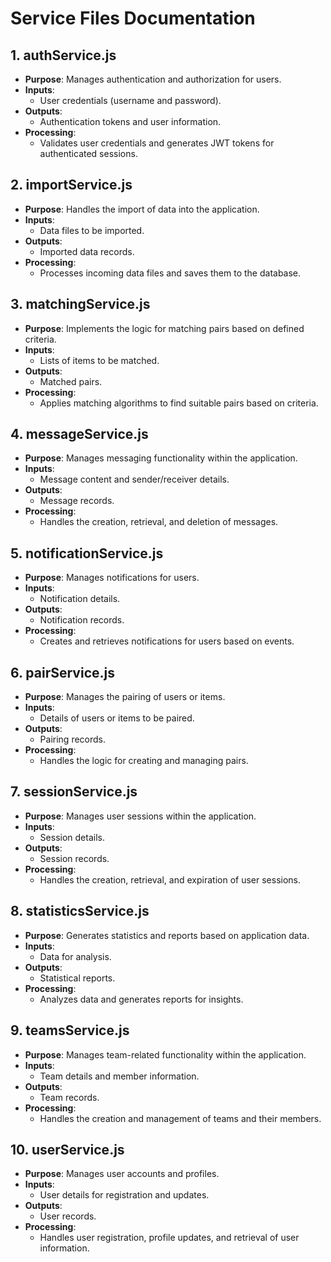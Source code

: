 # Service Files Documentation

## 1. authService.js
- **Purpose**: Manages authentication and authorization for users.
- **Inputs**: 
  - User credentials (username and password).
- **Outputs**: 
  - Authentication tokens and user information.
- **Processing**: 
  - Validates user credentials and generates JWT tokens for authenticated sessions.

## 2. importService.js
- **Purpose**: Handles the import of data into the application.
- **Inputs**: 
  - Data files to be imported.
- **Outputs**: 
  - Imported data records.
- **Processing**: 
  - Processes incoming data files and saves them to the database.

## 3. matchingService.js
- **Purpose**: Implements the logic for matching pairs based on defined criteria.
- **Inputs**: 
  - Lists of items to be matched.
- **Outputs**: 
  - Matched pairs.
- **Processing**: 
  - Applies matching algorithms to find suitable pairs based on criteria.

## 4. messageService.js
- **Purpose**: Manages messaging functionality within the application.
- **Inputs**: 
  - Message content and sender/receiver details.
- **Outputs**: 
  - Message records.
- **Processing**: 
  - Handles the creation, retrieval, and deletion of messages.

## 5. notificationService.js
- **Purpose**: Manages notifications for users.
- **Inputs**: 
  - Notification details.
- **Outputs**: 
  - Notification records.
- **Processing**: 
  - Creates and retrieves notifications for users based on events.

## 6. pairService.js
- **Purpose**: Manages the pairing of users or items.
- **Inputs**: 
  - Details of users or items to be paired.
- **Outputs**: 
  - Pairing records.
- **Processing**: 
  - Handles the logic for creating and managing pairs.

## 7. sessionService.js
- **Purpose**: Manages user sessions within the application.
- **Inputs**: 
  - Session details.
- **Outputs**: 
  - Session records.
- **Processing**: 
  - Handles the creation, retrieval, and expiration of user sessions.

## 8. statisticsService.js
- **Purpose**: Generates statistics and reports based on application data.
- **Inputs**: 
  - Data for analysis.
- **Outputs**: 
  - Statistical reports.
- **Processing**: 
  - Analyzes data and generates reports for insights.

## 9. teamsService.js
- **Purpose**: Manages team-related functionality within the application.
- **Inputs**: 
  - Team details and member information.
- **Outputs**: 
  - Team records.
- **Processing**: 
  - Handles the creation and management of teams and their members.

## 10. userService.js
- **Purpose**: Manages user accounts and profiles.
- **Inputs**: 
  - User details for registration and updates.
- **Outputs**: 
  - User records.
- **Processing**: 
  - Handles user registration, profile updates, and retrieval of user information.
